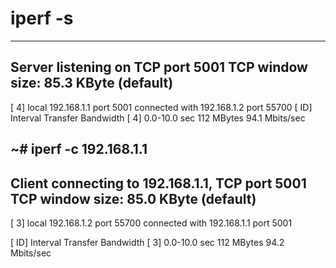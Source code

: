 # iperf -s
------------------------------------------------------------
Server listening on TCP port 5001
TCP window size: 85.3 KByte (default)
------------------------------------------------------------
[  4] local 192.168.1.1 port 5001 connected with 192.168.1.2 port 55700
[ ID] Interval       Transfer     Bandwidth
[  4]  0.0-10.0 sec   112 MBytes  94.1 Mbits/sec

~# iperf -c 192.168.1.1
------------------------------------------------------------
Client connecting to 192.168.1.1, TCP port 5001
TCP window size: 85.0 KByte (default)
------------------------------------------------------------
[  3] local 192.168.1.2 port 55700 connected with 192.168.1.1 port 5001

[ ID] Interval       Transfer     Bandwidth
[  3]  0.0-10.0 sec   112 MBytes  94.2 Mbits/sec
